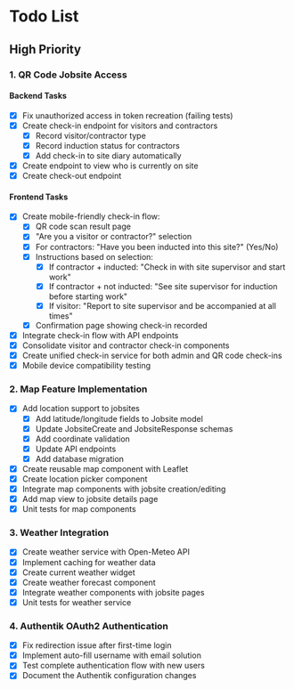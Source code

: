 # Todo List

## High Priority

### 1. QR Code Jobsite Access

#### Backend Tasks
- [x] Fix unauthorized access in token recreation (failing tests)
- [x] Create check-in endpoint for visitors and contractors
  - [x] Record visitor/contractor type
  - [x] Record induction status for contractors
  - [x] Add check-in to site diary automatically
- [x] Create endpoint to view who is currently on site
- [x] Create check-out endpoint

#### Frontend Tasks
- [x] Create mobile-friendly check-in flow:
  - [x] QR code scan result page
  - [x] "Are you a visitor or contractor?" selection
  - [x] For contractors: "Have you been inducted into this site?" (Yes/No)
  - [x] Instructions based on selection:
    - [x] If contractor + inducted: "Check in with site supervisor and start work"
    - [x] If contractor + not inducted: "See site supervisor for induction before starting work"
    - [x] If visitor: "Report to site supervisor and be accompanied at all times"
  - [x] Confirmation page showing check-in recorded
- [x] Integrate check-in flow with API endpoints
- [x] Consolidate visitor and contractor check-in components
- [x] Create unified check-in service for both admin and QR code check-ins
- [x] Mobile device compatibility testing

### 2. Map Feature Implementation
- [x] Add location support to jobsites
  - [x] Add latitude/longitude fields to Jobsite model
  - [x] Update JobsiteCreate and JobsiteResponse schemas
  - [x] Add coordinate validation
  - [x] Update API endpoints
  - [x] Add database migration
- [x] Create reusable map component with Leaflet
- [x] Create location picker component
- [x] Integrate map components with jobsite creation/editing
- [x] Add map view to jobsite details page
- [x] Unit tests for map components

### 3. Weather Integration
- [x] Create weather service with Open-Meteo API
- [x] Implement caching for weather data
- [x] Create current weather widget
- [x] Create weather forecast component
- [x] Integrate weather components with jobsite pages
- [x] Unit tests for weather service 

### 4. Authentik OAuth2 Authentication
- [x] Fix redirection issue after first-time login
- [x] Implement auto-fill username with email solution
- [x] Test complete authentication flow with new users
- [x] Document the Authentik configuration changes 